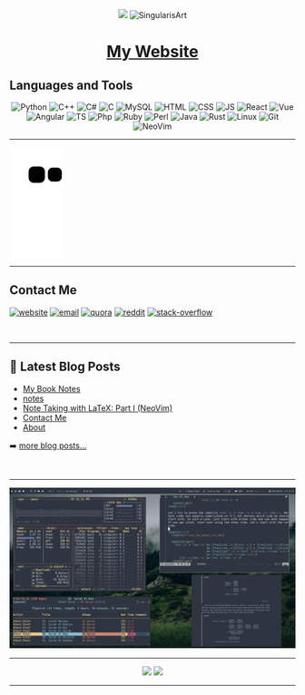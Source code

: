 <p align="center">
  <img src="https://github-readme-stats.vercel.app/api/top-langs?username=SingularisArt&show_icons=true&locale=en&layout=compact&theme=radical&langs_count=8"/>
  <img src="https://github-readme-stats.vercel.app/api?username=SingularisArt&show_icons=true&locale=en&theme=radical" alt="SingularisArt"/>
</p>

<div align="center">
  <h1>
      <span style=""> 
        <a href="https://damrah.netlify.app"> My Website </a>
      </span>
  </h1>
</div>

## Languages and Tools

<p align="center">
<img alt="Python"  width="26px" src="https://user-images.githubusercontent.com/57925294/136811717-8698d576-9cc4-42c3-b0da-e8c2b8034c2c.png"  />
<img alt="C++"     width="26px" src="https://user-images.githubusercontent.com/57925294/136811800-9d5f0380-4043-45a7-8680-4dee1dbc9474.png"  />
<img alt="C#"      width="26px" src="https://user-images.githubusercontent.com/57925294/136811920-19e7984f-e598-408e-82f9-ca44cef4c5f2.png"  />
<img alt="C"       width="26px" src="https://user-images.githubusercontent.com/57925294/136812052-b0cb7c78-7108-4749-909a-64f57e81a538.png"  />
<img alt="MySQL"   width="45px" src="https://user-images.githubusercontent.com/57925294/136812147-419beb47-fb47-464d-9dc9-e7c7ff0146bf.png"  />
<img alt="HTML"    width="26px" src="https://user-images.githubusercontent.com/57925294/136812252-85bdf802-6ddb-4e9f-a5ab-96e123c6a8eb.png"  />
<img alt="CSS"     width="26px" src="https://user-images.githubusercontent.com/57925294/136812553-ebc7351f-0fb5-4d78-9e56-768b128e7def.png"  />
<img alt="JS"      width="26px" src="https://user-images.githubusercontent.com/57925294/136812604-12b612f2-4bdb-43af-aa30-be1062d037d3.png"  />
<img alt="React"   width="35px" src="https://upload.wikimedia.org/wikipedia/commons/thumb/a/a7/React-icon.svg/512px-React-icon.svg.png"      />
<img alt="Vue"     width="40px" src="https://www.dotcom-monitor.com/blog/wp-content/uploads/sites/3/2020/05/Vue-logo-1.png"                  />
<img alt="Angular" width="40px" src="https://auth0.com/learn/wp-content/uploads/2016/01/angular-what-is.png"                                 />
<img alt="TS"      width="35px" src="https://miro.medium.com/max/1400/1*TpbxEQy4ckB-g31PwUQPlg.png"                                          />
<img alt="Php"     width="35px" src="https://pngimg.com/uploads/php/php_PNG48.png"                                                           />
<img alt="Ruby"    width="30px" src="https://upload.wikimedia.org/wikipedia/commons/thumb/f/f1/Ruby_logo.png/599px-Ruby_logo.png"            />
<img alt="Perl"    width="26px" src="https://cdn.freebiesupply.com/logos/large/2x/perl-programming-language-logo-png-transparent.png"        />
<img alt="Java"    width="26px" src="https://user-images.githubusercontent.com/57925294/136812943-92d7e046-25e9-46fa-8ca3-e6860155e1a5.png"  />
<img alt="Rust"    width="40px" src="https://user-images.githubusercontent.com/57925294/136813094-7cd50d83-0347-4795-a58a-395bf9599607.png"  />
<img alt="Linux"   width="26px" src="https://user-images.githubusercontent.com/57925294/136813143-43b6e8a6-0570-4899-bde5-7109b84e8122.png"  />
<img alt="Git"     width="26px" src="https://user-images.githubusercontent.com/57925294/136813206-a4599474-6aa7-4f7d-a17b-439623eaacfa.png"  />
<img alt="NeoVim"  width="26px" src="https://user-images.githubusercontent.com/57925294/136813467-f4f9d1f0-d009-48db-b642-419db900aac2.png"  />
</p>

---

![snake gif](https://github.com/SingularisArt/SingularisArt/blob/output/github-contribution-grid-snake.svg)
  
---

## Contact Me

[<img alt="website" width="22px" src="https://damrah.netlify.app/img/avatar.png" />][website]
[<img alt="email"  width="22px" src="https://cdn.pixabay.com/photo/2016/01/26/17/15/gmail-1162901_960_720.png" />][email]
[<img alt="quora" width="22px" src="https://user-images.githubusercontent.com/57925294/136809794-30811c32-5dc2-4526-afa4-abb2be2ecba5.png" />][quora]
[<img alt="reddit" width="22px" src="https://user-images.githubusercontent.com/57925294/136809422-7a0e564f-e112-4e40-8635-c0ed846844b6.png" />][reddit]
[<img alt="stack-overflow" width="22px" src="https://user-images.githubusercontent.com/57925294/136809613-d10d4955-7b64-4c3d-98a2-7c25a24c1d5d.png" />][stack-overflow]

<br>

---

## 📕 Latest Blog Posts

<!-- BLOG-POST-LIST:START -->
- [My Book Notes](https://damrah.netlify.app/book-notes/)
- [notes](https://damrah.netlify.app/notes/)
- [Note Taking with LaTeX: Part I &lpar;NeoVim&rpar;](https://damrah.netlify.app/post/note-taking-with-latex-part-1/)
- [Contact Me](https://damrah.netlify.app/contact/)
- [About](https://damrah.netlify.app/about/)
<!-- BLOG-POST-LIST:END -->

➡️ [more blog posts...](https://damrah.netlify.app)

<br>

---

<p align="center">
   <a href="https://github.com/SingularisArt/Singularis">
      <img alt="Dotfiles Image" src="https://github.com/SingularisArt/Singularis/blob/master/media/main.png?raw=true">
   </a>
</p>

---

<p align="center">
  <img src="https://github-readme-streak-stats.herokuapp.com/?user=SingularisArt&theme=radical"/>
  <img src="https://activity-graph.herokuapp.com/graph?username=SingularisArt&theme=github" />
</p>

---

<!-- Variables -->

[website]: https://damrah.netlify.app/contact/
[email]: https://mail.google.com/mail/u/0/#inbox?compose=GTvVlcSGMSwqgnfPPBPVMFHQldPGpSJfVXXdGZgKkQRPRLHPTPWDxGPNzCJhpbFJLFkdLWHnPcBrT
[quora]: https://www.quora.com/profile/SingularisArt
[stack-overflow]: https://stackoverflow.com/users/16841521/singularisart
[reddit]: https://www.reddit.com/user/Desperate_Party_9259
[1]: https://github.com/SingularisArt/Singularis
[2]: https://github.com/SingularisArt/Website
